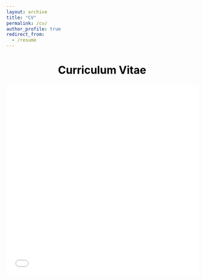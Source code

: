 ```yaml
---
layout: archive
title: "CV"
permalink: /cv/
author_profile: true
redirect_from:
  - /resume
---
```


<html>
  
<body>
    <center>
        <h1 style="color: black">Curriculum Vitae</h1>
        <h3></h3>
        <iframe src="/files/CV_September_2024_web.pdf#toolbar=0&navpanes=0" width="100%" height="500" frameborder="no" border="0" marginwidth="0" marginheight="0">
        </iframe>
    </center>
</body>
  
</html>
